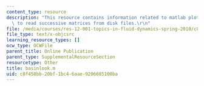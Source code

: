```yaml
---
content_type: resource
description: "This resource contains information related to matlab plotting program\
  \ to read successive matrices from disk files.\r\n"
file: /media/courses/res-12-001-topics-in-fluid-dynamics-spring-2010/c8f458bb20bf1bc46aae9206685100ba_basinlook.m
file_type: text/x-objcsrc
learning_resource_types: []
ocw_type: OCWFile
parent_title: Online Publication
parent_type: SupplementalResourceSection
resourcetype: Other
title: basinlook.m
uid: c8f458bb-20bf-1bc4-6aae-9206685100ba
---
```

